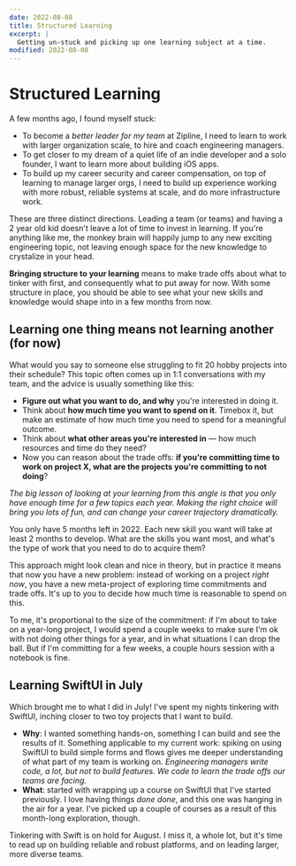 ```yaml
---
date: 2022-08-08
title: Structured Learning
excerpt: |
  Getting un-stuck and picking up one learning subject at a time.
modified: 2022-08-08
---
```


# Structured Learning

A few months ago, I found myself stuck:
- To become a *better leader for my team* at Zipline, I need to learn to work with larger organization scale, to hire and coach engineering managers.
- To get closer to my dream of a quiet life of an indie developer and a solo founder, I want to learn more about building iOS apps.
- To build up my career security and career compensation, on top of learning to manage larger orgs, I need to build up experience working with more robust, reliable systems at scale, and do more infrastructure work.

These are three distinct directions. Leading a team (or teams) and having a 2 year old kid doesn't leave a lot of time to invest in learning. If you're anything like me, the monkey brain will happily jump to any new exciting engineering topic, not leaving enough space for the new knowledge to crystalize in your head.

**Bringing structure to your learning** means to make trade offs about what to tinker with first, and consequently what to put away for now. With some structure in place, you should be able to see what your new skills and knowledge would shape into in a few months from now.


## Learning one thing means not learning another (for now)

What would you say to someone else struggling to fit 20 hobby projects into their schedule? This topic often comes up in 1:1 conversations with my team, and the advice is usually something like this:
- **Figure out what you want to do, and why** you're interested in doing it.
- Think about **how much time you want to spend on it**. Timebox it, but make an estimate of how much time you need to spend for a meaningful outcome.
- Think about **what other areas you're interested in** — how much resources and time do they need?
- Now you can reason about the trade offs: **if you're committing time to work on project X, what are the projects you're committing to not doing**?

*The big lesson of looking at your learning from this angle is that you only have enough time for a few topics each year. Making the right choice will bring you lots of fun, and can change your career trajectory dramatically.*

<Callout>You only have 5 months left in 2022. Each new skill you want will take at least 2 months to develop. What are the skills you want most, and what's the type of work that you need to do to acquire them?</Callout>

This approach might look clean and nice in theory, but in practice it means that now you have a new problem: instead of working on a project _right now_, you have a new meta-project of exploring time commitments and trade offs. It's up to you to decide how much time is reasonable to spend on this.

To me, it's proportional to the size of the commitment: if I'm about to take on a year-long project, I would spend a couple weeks to make sure I'm ok with not doing other things for a year, and in what situations I can drop the ball. But if I'm committing for a few weeks, a couple hours session with a notebook is fine.

## Learning SwiftUI in July

Which brought me to what I did in July! I've spent my nights tinkering with SwiftUI, inching closer to two toy projects that I want to build.

- **Why**: I wanted something hands-on, something I can build and see the results of it. Something applicable to my current work: spiking on using SwiftUI to build simple forms and flows gives me deeper understanding of what part of my team is working on. *Engineering managers write code, a lot, but not to build features. We code to learn the trade offs our teams are facing.*
- **What**: started with wrapping up a course on SwiftUI that I've started previously. I love having things _done done_, and this one was hanging in the air for a year. I've picked up a couple of courses as a result of this month-long exploration, though.

Tinkering with Swift is on hold for August. I miss it, a whole lot, but it's time to read up on building reliable and robust platforms, and on leading larger, more diverse teams.
